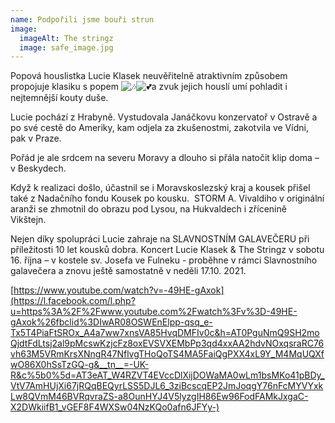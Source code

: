 ```yaml
---
name: Podpořili jsme bouři strun
image:
  imageAlt: The stringz
  image: safe_image.jpg
---
```

Popová houslistka Lucie Klasek neuvěřitelně atraktivním způsobem propojuje klasiku s popem ![🎶](https://lh4.googleusercontent.com/0Y90BHpWNnirQs4p5pjDbUBQwV3ibrM2d-6uwE4Nm4JU9ZXKTDzTbWXxbIsyxy599Afilf7FW8qmWw_TlPfk0vxbLiiL8sBMgJRmiGfjv4XMLzFZCMUD6OfrG2KsgQWUP2uISII)![💕](https://lh3.googleusercontent.com/iznUhUj91KSdBh7ZnWiyaLPacObRNvVVf4Wdjsko5U1UX5fO1512S5MkWmztw1EVIleEPspCchx37uGUVjhzo4MXgl_SeoQJHJLkQ5DOHaGlh0pddj5qIujg_YQ3evLEpKfZp7Q)a zvuk jejich houslí umí pohladit i nejtemnější kouty duše. 

Lucie pochází z Hrabyně. Vystudovala Janáčkovu konzervatoř v Ostravě a po své cestě do Ameriky, kam odjela za zkušenostmi, zakotvila ve Vídni, pak v Praze. 

Pořád je ale srdcem na severu Moravy a dlouho si přála natočit klip doma – v Beskydech. 

Když k realizaci došlo, účastnil se i Moravskoslezský kraj a kousek přišel také z Nadačního fondu Kousek po kousku.  STORM A. Vivaldiho v originální aranži se zhmotnil do obrazu pod Lysou, na Hukvaldech i zřícenině Vikštejn. 

Nejen díky spolupráci Lucie zahraje na SLAVNOSTNÍM GALAVEČERU při příležitosti 10 let kousků dobra. Koncert Lucie Klasek & The Stringz v sobotu 16. října – v kostele sv. Josefa ve Fulneku - proběhne v rámci Slavnostního galavečera a znovu ještě samostatně v neděli 17.10. 2021. 

[https://www.youtube.com/watch?v=-49HE-gAxok](https://l.facebook.com/l.php?u=https%3A%2F%2Fwww.youtube.com%2Fwatch%3Fv%3D-49HE-gAxok%26fbclid%3DIwAR08OSWEnElpp-qsq_e-Tx5T4PiaFtSROx_A4a7ww7xnsVA85HvqDMFIv0c&h=AT0PguNmQ9SH2moQjdtFdLtsj2al9pMcswKzjcFz8oxEVSVXEMbPp3qd4xxAA2hdvNOxqsraRC76vh63M5VRmKrsXNngR47NflvgTHoQoTS4MA5FaiQgPXX4xL9Y_M4MqUQXfwO86X0hSsTzGQ-g&__tn__=-UK-R&c%5b0%5d=AT3eAT_W4RZVT4EVccDlXijDOWaMA0wLm1bsMKo41pBDy_VtV7AmHUjXi67jRQqBEQyrLSS5DJL6_3ziBcscqEP2JmJoqgY76nFcMYVYxkLw8QVmM46BVRqvraZS-a8OunHYJ4V5lyzgIH86Ew96FodFAMkJxgaC-X2DWkiifB1_vGEF8F4WXSw04NzKQo0afn6JFYy-)